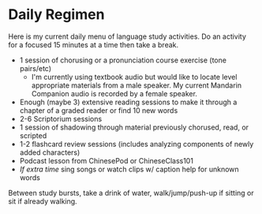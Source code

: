 # Daily Regimen

Here is my current daily menu of language study activities. Do an activity for a focused 15 minutes at a time then take a break.

- 1 session of chorusing or a pronunciation course exercise (tone pairs/etc) 
   - I'm currently using textbook audio but would like to locate level appropriate materials from a male speaker. My current Mandarin Companion audio is recorded by a female speaker.
- Enough (maybe 3) extensive reading sessions to make it through a chapter of a graded reader or find 10 new words
- 2-6 Scriptorium sessions
- 1 session of shadowing through material previously chorused, read, or scripted
- 1-2 flashcard review sessions (includes analyzing components of newly added characters)
- Podcast lesson from ChinesePod or ChineseClass101
- *If extra time* sing songs or watch clips w/ caption help for unknown words

Between study bursts, take a drink of water, walk/jump/push-up if sitting or sit if already walking.